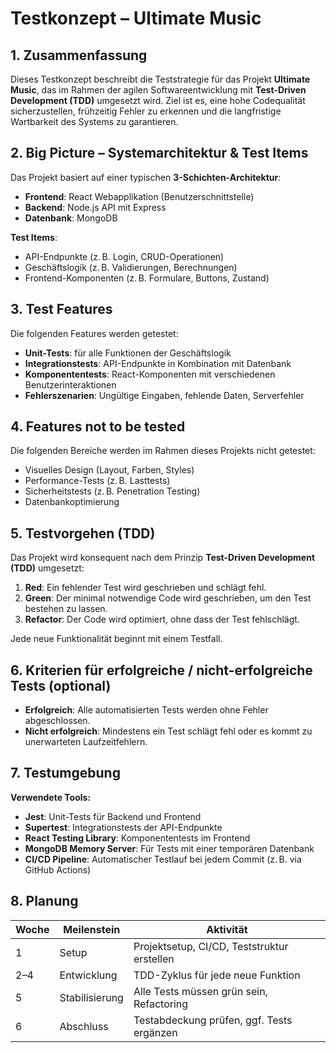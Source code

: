 # Testkonzept – Ultimate Music
## 1. Zusammenfassung

Dieses Testkonzept beschreibt die Teststrategie für das Projekt **Ultimate Music**, das im Rahmen der agilen Softwareentwicklung mit **Test-Driven Development (TDD)** umgesetzt wird. Ziel ist es, eine hohe Codequalität sicherzustellen, frühzeitig Fehler zu erkennen und die langfristige Wartbarkeit des Systems zu garantieren.

## 2. Big Picture – Systemarchitektur & Test Items

Das Projekt basiert auf einer typischen **3-Schichten-Architektur**:

- **Frontend**: React Webapplikation (Benutzerschnittstelle)
- **Backend**: Node.js API mit Express
- **Datenbank**: MongoDB

**Test Items**:
- API-Endpunkte (z. B. Login, CRUD-Operationen)
- Geschäftslogik (z. B. Validierungen, Berechnungen)
- Frontend-Komponenten (z. B. Formulare, Buttons, Zustand)

## 3. Test Features

Die folgenden Features werden getestet:

- **Unit-Tests**: für alle Funktionen der Geschäftslogik
- **Integrationstests**: API-Endpunkte in Kombination mit Datenbank
- **Komponententests**: React-Komponenten mit verschiedenen Benutzerinteraktionen
- **Fehlerszenarien**: Ungültige Eingaben, fehlende Daten, Serverfehler

## 4. Features not to be tested

Die folgenden Bereiche werden im Rahmen dieses Projekts nicht getestet:

- Visuelles Design (Layout, Farben, Styles)
- Performance-Tests (z. B. Lasttests)
- Sicherheitstests (z. B. Penetration Testing)
- Datenbankoptimierung

## 5. Testvorgehen (TDD)

Das Projekt wird konsequent nach dem Prinzip **Test-Driven Development (TDD)** umgesetzt:

1. **Red**: Ein fehlender Test wird geschrieben und schlägt fehl.
2. **Green**: Der minimal notwendige Code wird geschrieben, um den Test bestehen zu lassen.
3. **Refactor**: Der Code wird optimiert, ohne dass der Test fehlschlägt.

Jede neue Funktionalität beginnt mit einem Testfall.

## 6. Kriterien für erfolgreiche / nicht-erfolgreiche Tests (optional)

- **Erfolgreich**: Alle automatisierten Tests werden ohne Fehler abgeschlossen.
- **Nicht erfolgreich**: Mindestens ein Test schlägt fehl oder es kommt zu unerwarteten Laufzeitfehlern.

## 7. Testumgebung

**Verwendete Tools:**

- **Jest**: Unit-Tests für Backend und Frontend
- **Supertest**: Integrationstests der API-Endpunkte
- **React Testing Library**: Komponententests im Frontend
- **MongoDB Memory Server**: Für Tests mit einer temporären Datenbank
- **CI/CD Pipeline**: Automatischer Testlauf bei jedem Commit (z. B. via GitHub Actions)

## 8. Planung

| Woche | Meilenstein    | Aktivität                                        |
|-------|----------------|--------------------------------------------------|
| 1     | Setup          | Projektsetup, CI/CD, Teststruktur erstellen     |
| 2–4   | Entwicklung    | TDD-Zyklus für jede neue Funktion               |
| 5     | Stabilisierung | Alle Tests müssen grün sein, Refactoring        |
| 6     | Abschluss      | Testabdeckung prüfen, ggf. Tests ergänzen       |

